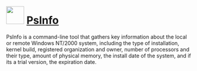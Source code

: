 # <img src="" width="48" height="48"/> [PsInfo](https://community.chocolatey.org/packages/psinfo)

PsInfo is a command-line tool that gathers key information about the local or remote Windows NT/2000 system, including the type of installation, kernel build, registered organization and owner, number of processors and their type, amount of physical memory, the install date of the system, and if its a trial version, the expiration date.
